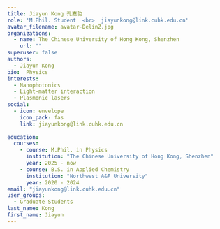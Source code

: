 ```yaml
---
title: Jiayun Kong 孔嘉韵
role: 'M.Phil. Student  <br>  jiayunkong@link.cuhk.edu.cn'
avatar_filename: avatar-DelinZ.jpg
organizations:
  - name: The Chinese University of Hong Kong, Shenzhen
    url: ""
superuser: false
authors:
  - Jiayun Kong
bio:  Physics
interests:
  - Nanophotonics
  - Light-matter interaction
  - Plasmonic lasers
social:
  - icon: envelope
    icon_pack: fas
    link: jiayunkong@link.cuhk.edu.cn
   
education:
  courses:
    - course: M.Phil. in Physics
      institution: "The Chinese University of Hong Kong, Shenzhen"
      year: 2025 - now
    - course: B.S. in Applied Chemistry
      institution: "Northwest A&F University"
      year: 2020 - 2024
email: "jiayunkong@link.cuhk.edu.cn"
user_groups:
  - Graduate Students
last_name: Kong
first_name: Jiayun
---
```

